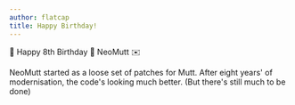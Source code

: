 ```yaml
---
author: flatcap
title: Happy Birthday!
---
```


:tada: Happy 8th Birthday :birthday: NeoMutt :envelope:

NeoMutt started as a loose set of patches for Mutt.
After eight years' of modernisation, the code's looking much better.
(But there's still much to be done)
